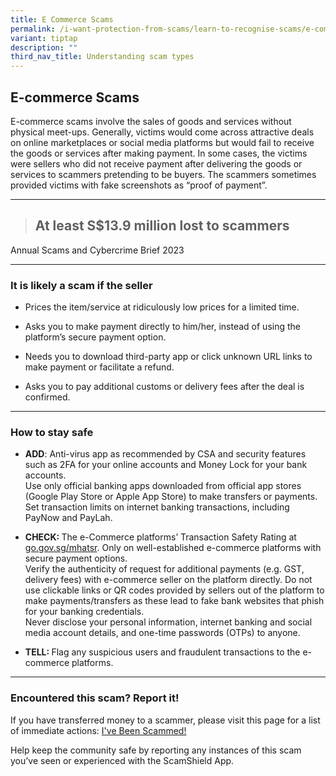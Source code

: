 ```yaml
---
title: E Commerce Scams
permalink: /i-want-protection-from-scams/learn-to-recognise-scams/e-commerce-scams/
variant: tiptap
description: ""
third_nav_title: Understanding scam types
---
```

<h2><strong>E-commerce Scams</strong></h2>
<p>E-commerce scams involve the sales of goods and services without physical
meet-ups. Generally, victims would come across attractive deals on online
marketplaces or social media platforms but would fail to receive the goods
or services after making payment. In some cases, the victims were sellers
who did not receive payment after delivering the goods or services to scammers
pretending to be buyers. The scammers sometimes provided victims with fake
screenshots as “proof of payment”.</p>
<hr>
<blockquote>
<p></p>
<h2><strong>At least S$13.9 million lost to scammers</strong></h2>
</blockquote>
<p></p>
<p>Annual Scams and Cybercrime Brief 2023</p>
<hr>
<h3>It is likely a scam if the seller</h3>
<ul data-tight="true" class="tight">
<li>
<p>Prices the item/service at ridiculously low prices for a limited time.</p>
</li>
<li>
<p>Asks you to make payment directly to him/her, instead of using the platform’s
secure payment option.</p>
</li>
<li>
<p>Needs you to download third-party app or click unknown URL links to make
payment or facilitate a refund.</p>
</li>
<li>
<p>Asks you to pay additional customs or delivery fees after the deal is
confirmed.</p>
</li>
</ul>
<hr>
<h3>How to stay safe</h3>
<ul data-tight="true" class="tight">
<li>
<p><strong>ADD</strong>: Anti-virus app as recommended by CSA and security
features such as 2FA for your online accounts and Money Lock for your bank
accounts.
<br>Use only official banking apps downloaded from official app stores (Google
Play Store or Apple App Store)&nbsp;to make transfers or payments. Set
transaction limits on internet banking transactions, including PayNow and
PayLah.</p>
</li>
<li>
<p><strong>CHECK: </strong>The e-Commerce platforms’ Transaction Safety Rating
at <a href="http://go.gov.sg/mhatsr" rel="noopener noreferrer nofollow" target="_blank">go.gov.sg/mhatsr</a>.
Only on well-established e-commerce platforms with secure payment options.
<br>Verify the authenticity of request for additional payments (e.g. GST,
delivery fees) with e-commerce seller on the platform directly. Do not
use clickable links or QR codes provided by sellers out of the platform
to make payments/transfers as these lead to fake bank websites that phish
for your banking credentials.
<br>Never disclose your personal information, internet banking and social
media account details, and one-time passwords (OTPs) to anyone.</p>
</li>
<li>
<p><strong>TELL: </strong>Flag any suspicious users and fraudulent transactions
to the e-commerce platforms.</p>
</li>
</ul>
<hr>
<h3>Encountered this scam? Report it!</h3>
<p>If you have transferred money to a scammer, please visit this page for
a list of immediate actions: <a href="https://staging.d1pzis6dsqd7g.amplifyapp.com/i-ve-been-scammed/" rel="noopener noreferrer nofollow" target="_blank">I've Been Scammed!</a>
</p>
<p>Help keep the community safe by reporting any instances of this scam you’ve
seen or experienced with the ScamShield App.</p>